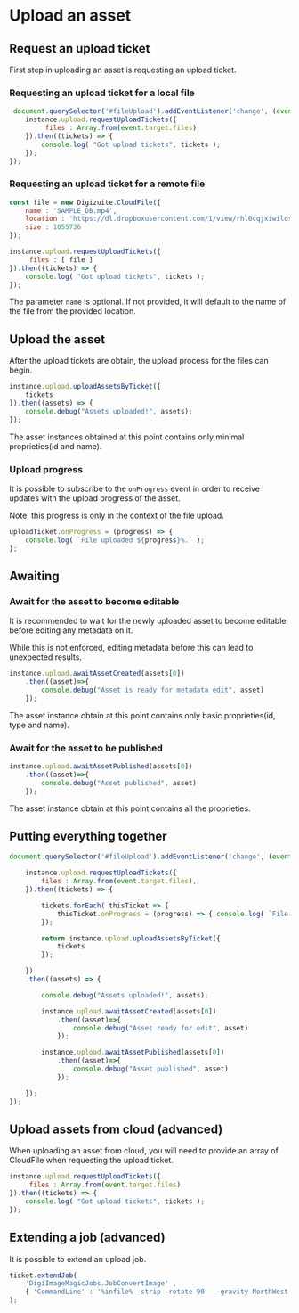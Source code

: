 # Upload an asset

## Request an upload ticket

First step in uploading an asset is requesting an upload ticket.

### Requesting an upload ticket for a local file

```js
 document.querySelector('#fileUpload').addEventListener('change', (event)=>{
    instance.upload.requestUploadTickets({
         files : Array.from(event.target.files)
    }).then((tickets) => {
        console.log( "Got upload tickets", tickets );    
    });
});
```

### Requesting an upload ticket for a remote file

```js
const file = new Digizuite.CloudFile({
    name : 'SAMPLE_DB.mp4',
    location : 'https://dl.dropboxusercontent.com/1/view/rhl0cqjxiwilosf/SAMPLE_DB.mp4',
    size : 1055736
});

instance.upload.requestUploadTickets({
     files : [ file ]
}).then((tickets) => {
    console.log( "Got upload tickets", tickets );    
});
```
The parameter ```name``` is optional. If not provided, it will default to the name of the file from the provided location.


## Upload the asset

After the upload tickets are obtain, the upload process for the files can begin.

```js
instance.upload.uploadAssetsByTicket({
    tickets
}).then((assets) => {
	console.debug("Assets uploaded!", assets);
});
```
The asset instances obtained at this point contains only minimal proprieties(id and name).

### Upload progress

It is possible to subscribe to the ```onProgress``` event in order to receive updates with the upload progress of the asset.

Note: this progress is only in the context of the file upload.   

```js
uploadTicket.onProgress = (progress) => {
	console.log( `File uploaded ${progress}%.` );
};
```

## Awaiting

### Await for the asset to become editable

It is recommended to wait for the newly uploaded asset to become editable before editing any metadata on it. 

While this is not enforced, editing metadata before this can lead to unexpected results.

```js
instance.upload.awaitAssetCreated(assets[0])
    .then((asset)=>{
        console.debug("Asset is ready for metadata edit", asset)
    });
```

The asset instance obtain at this point contains only basic proprieties(id, type and name).

### Await for the asset to be published

```js
instance.upload.awaitAssetPublished(assets[0])
    .then((asset)=>{
        console.debug("Asset published", asset)
    });
```

The asset instance obtain at this point contains all the proprieties.

## Putting everything together 

```js
document.querySelector('#fileUpload').addEventListener('change', (event)=>{

    instance.upload.requestUploadTickets({
        files : Array.from(event.target.files),
    }).then((tickets) => {

        tickets.forEach( thisTicket => { 
        	thisTicket.onProgress = (progress) => { console.log( `File uploaded ${progress}%.` ); }; 
        });

        return instance.upload.uploadAssetsByTicket({ 
            tickets
        });

    })
    .then((assets) => {

        console.debug("Assets uploaded!", assets);

        instance.upload.awaitAssetCreated(assets[0])
            .then((asset)=>{
                console.debug("Asset ready for edit", asset)
            });

        instance.upload.awaitAssetPublished(assets[0])
            .then((asset)=>{
                console.debug("Asset published", asset)
            });

    });
});
```

## Upload assets from cloud (advanced)

When uploading an asset from cloud, you will need to provide an array of CloudFile
when  requesting the upload ticket.

```js
instance.upload.requestUploadTickets({
     files : Array.from(event.target.files)
}).then((tickets) => {
    console.log( "Got upload tickets", tickets );    
});
```


## Extending a job (advanced)

It is possible to extend an upload job.

```js
ticket.extendJob(
    'DigiImageMagicJobs.JobConvertImage' ,
    { 'CommandLine' : '%infile% -strip -rotate 90   -gravity NorthWest -crop 313x313+232+155 %outfile%' }
);
```

